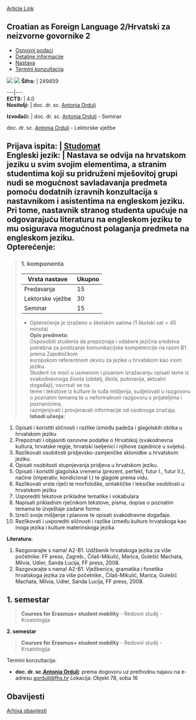 [Article Link](https://www.fhs.hr/predmet/cafl1zng2)

## Croatian as Foreign Language 2/Hrvatski za neizvorne govornike 2
  * [Osnovni podaci](https://www.fhs.hr/predmet/cafl1zng2#v1id-904792_685477_1_0 "Osnovni podaci")
  * [Detaljne informacije](https://www.fhs.hr/predmet/cafl1zng2#v1id-904792_685477_1_1 "Detaljne informacije")
  * [Nastava](https://www.fhs.hr/predmet/cafl1zng2#v1id-904792_685477_1_2 "Nastava")
  * [Termini konzultacija](https://www.fhs.hr/predmet/cafl1zng2#v1id-904792_685477_1_3 "Termini konzultacija")


[![](https://www.fhs.hr/img/flags/gif/hr.gif)](https://www.fhs.hr/predmet/cafl1zng2) [![](https://www.fhs.hr/img/flags/gif/gb.gif)](https://www.fhs.hr/en/course/cafl2)
**Šifra:** |  249459  
  
---|---  
**ECTS:** |  4.0   
**Nositelji:** |  doc. dr. sc. [Antonia Ordulj](https://www.fhs.hr/djelatnik/antonia.ordulj)   
  
**Izvođači:** |  doc. dr. sc. [Antonia Ordulj](https://www.fhs.hr/djelatnik/antonia.ordulj) - Seminar  
  
doc. dr. sc. [Antonia Ordulj](https://www.fhs.hr/djelatnik/antonia.ordulj) - Lektorske vježbe  
  
**Prijava ispita:** |  [Studomat](http://www.isvu.hr/studomat)  
**Engleski jezik:** |  Nastava se odvija na hrvatskom jeziku u svim svojim elementima, a stranim studentima koji su pridruženi mješovitoj grupi nudi se mogućnost savladavanja predmeta pomoću dodatnih izravnih konzultacija s nastavnikom i asistentima na engleskom jeziku. Pri tome, nastavnik stranog studenta upućuje na odgovarajuću literaturu na engleskom jeziku te mu osigurava mogućnost polaganja predmeta na engleskom jeziku.   
**Opterećenje:**  
---  
> ### 1. komponenta
> | Vrsta nastave | Ukupno  
> ---|---  
> Predavanja | 15  
> Lektorske vježbe | 30  
> Seminar | 15  
> * Opterećenje je izraženo u školskim satima (1 školski sat = 45 minuta)   
**Opis predmeta:**  
> Osposobiti studenta da prepoznaje i odabere jezična sredstva potrebna za postizanje komunikacijske kompetencije na razini B1 prema Zajedničkom   
>  europskom referentnom okviru za jezike u hrvatskom kao inom jeziku.  
>  Student će moći u usmenom i pisanom izražavanju opisati teme iz svakodnevnoga života (obitelj, škola, putovanja, aktualni događaji), osvrnuti se na   
>  teme i tekstove iz kulture te tuđa mišljenja, sudjelovati u razgovoru o poznatim temama te u neformalnom razgovoru s prijateljima i poznanicima,   
>  razmjenjivati i provjeravati informacije od osobnoga značaja.  
**Ishodi učenja:**  
  1. Opisati i koristiti sličnosti i razlike između padeža i glagolskih oblika u hrvatskom jeziku
  2. Prepoznati i objasniti osnovne podatke o Hrvatskoj (svakodnevna kultura, hrvatske regije, hrvatski iseljenici i njihove zajednice u svijetu).
  3. Razlikovati osobitosti pridjevsko-zamjeničke sklonidbe u hrvatskom jeziku.
  4. Opisati osobitosti stupnjevanja pridjeva u hrvatskom jeziku.
  5. Opisati i koristiti glagolska vremena (prezent, perfekt, futur I., futur II.), načine (imperativ, kondicional I.) te glagole prema vidu.
  6. Razlikovati vrste riječi te morfološke, sintaktičke i leksičke osobitosti u hrvatskom jeziku
  7. Usporediti tekstove prikladne tematike i vokabulara
  8. Napisati prikladnim rječnikom tekstove, pisma, dopise o poznatim temama te izvještaje zadane forme.
  9. Izreći svoje mišljenje i planove te opisati svakodnevne događaje.
  10. Razlikovati i usporediti sličnosti i razlike između kulture hrvatskoga kao inoga jezika i kulture materinskoga jezika

  
**Literatura:**  
  1. Razgovarajte s nama! A2-B1. Udžbenik hrvatskoga jezika za više početnike. FF press, Zagreb., Čilaš-Mikulić, Marica, Gulešić Machata, Milvia, Udier, Sanda Lucija, FF press, 2008. 
  2. Razgovarajte s nama! A2-B1. Vježbenica, gramatika i fonetika hrvatskoga jezika za više početnike., Čilaš-Mikulić, Marica, Gulešić Machata, Milvia, Udier, Sanda Lucija, FF press, 2008. 

  
**1. semestar**  
---  
> **Courses for Erasmus+ student mobility** - Redovni studij - Kroatologija  
>   
  
**2. semestar**  
> **Courses for Erasmus+ student mobility** - Redovni studij - Kroatologija  
>   
Termini konzultacija: 
  * **doc. dr. sc.[Antonia Ordulj](https://www.fhs.hr/djelatnik/antonia.ordulj)**: 
prema dogovoru uz prethodnu najavu na e-adresu aordulj@fhs.hr
Lokacija: Objekt 78, soba 16 


## Obavijesti
[Arhiva obavijesti](https://www.fhs.hr/predmet/cafl1zng2?@=21k2t#news_122614 "Arhiva obavijesti")
